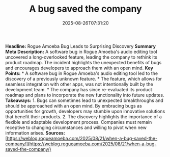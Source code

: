 ﻿---
title: "A bug saved the company"
date: "2025-08-26T07:31:20"
category: "Markets"
summary: ""
slug: "a bug saved the company"
source_urls:
  - "https://weblog.rogueamoeba.com/2025/08/21/when-a-bug-saved-the-company/"
seo:
  title: "A bug saved the company | Hash n Hedge"
  description: ""
  keywords: ["news", "markets", "brief"]
---
**Headline:** Rogue Amoeba Bug Leads to Surprising Discovery  **Summary Meta Description:** A software bug in Rogue Amoeba's audio editing tool uncovered a long-overlooked feature, leading the company to rethink its product roadmap. The incident highlights the unexpected benefits of bugs and encourages developers to approach them with an open mind.  **Key Points:**  * A software bug in Rogue Amoeba's audio editing tool led to the discovery of a previously unknown feature. * The feature, which allows for seamless integration with other apps, was not intentionally built by the development team. * The company has since re-evaluated its product roadmap and plans to incorporate the new functionality into future updates.  **Takeaways:**  1. Bugs can sometimes lead to unexpected breakthroughs and should be approached with an open mind. By embracing bugs as opportunities for growth, developers may stumble upon innovative solutions that benefit their products. 2. The discovery highlights the importance of a flexible and adaptable development process. Companies must remain receptive to changing circumstances and willing to pivot when new information arises.  **Sources:** [https://weblog.rogueamoeba.com/2025/08/21/when-a-bug-saved-the-company/](https://weblog.rogueamoeba.com/2025/08/21/when-a-bug-saved-the-company/) 
